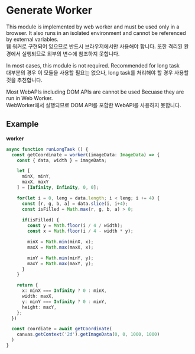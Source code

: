# Generate Worker
This module is implemented by web worker and must be used only in a browser.
It also runs in an isolated environment and cannot be referenced by external variables.  
웹 워커로 구현되어 있으므로 반드시 브라우저에서만 사용해야 합니다. 또한 격리된 환경에서 실행되므로 외부의 변수에 참조하지 못합니다.

In most cases, this module is not required.
Recommended for long task  
대부분의 경우 이 모듈을 사용할 필요는 없으나, long task를 처리해야 할 경우 사용할 것을 추천합니다. 

Most WebAPIs including DOM APIs are cannot be used Becuase they are run in Web Worker.  
WebWorker에서 실행되므로 DOM API를 포함한 WebAPI를 사용하지 못합니다.  

## Example

**worker**
```ts
async function runLongTask () {
  const getCoordinate = worker((imageData: ImageData) => {
    const { data, width } = imageData;

    let [
      minX, minY, 
      maxX, maxY
    ] = [Infinity, Infinity, 0, 0];

    for(let i = 0, leng = data.length; i < leng; i += 4) {
      const [r, g, b, a] = data.slice(i, i+4);
      const isFilled = Math.max(r, g, b, a) > 0;
      
      if(isFilled) {
        const y = Math.floor(i / 4 / width);
        const x = Math.floor(i / 4 - width * y);

        minX = Math.min(minX, x);
        maxX = Math.max(maxX, x);

        minY = Math.min(minY, y);
        maxY = Math.max(maxY, y);
      }
    }

    return { 
      x: minX === Infinity ? 0 : minX, 
      width: maxX, 
      y: minY === Infinity ? 0 : minY, 
      height: maxY,
    };
  })

  const coordiate = await getCoordinate(
    canvas.getContext('2d').getImageData(0, 0, 1000, 1000)
  )
}
```

